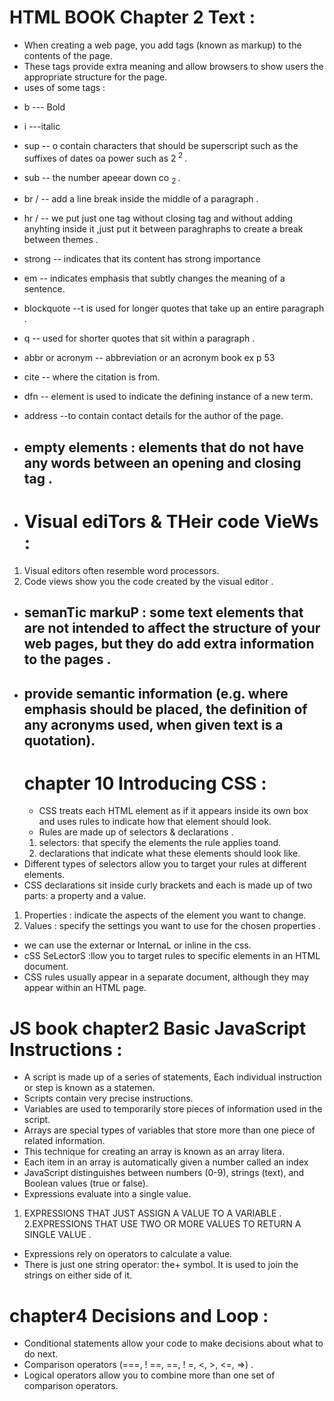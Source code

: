# HTML BOOK Chapter 2 **Text** :
- When creating a web page, you add tags (known as markup) to the contents of the page.
- These tags provide extra meaning and allow browsers to show users the appropriate structure for the page.
- uses of some tags :
* b --- Bold    
* i ---italic
* sup -- o contain characters that should be superscript such as the suffixes of dates oa power such as 2<sup> 2 </sup>. 
* sub -- the number apeear down co <sub> 2 </sub> .
* br / -- add a line break inside the middle of a paragraph .
* hr / -- we put just one tag without closing tag and without adding anyhting inside it ,just put it between paraghraphs to  create a break between themes .
* strong -- indicates that its content has strong importance
* em -- indicates emphasis that subtly changes the meaning of a sentence.
* blockquote --t is used for longer quotes that take up an entire paragraph .
*  q -- used for shorter quotes that sit within a paragraph .
* abbr or acronym -- abbreviation or an acronym book ex p 53
* cite --  where the citation is from.
* dfn -- element is used to indicate the defining instance of a new term.
* address --to contain contact details for the author of the page.

* ## empty elements :  elements that do not have any words between an opening and closing tag .
- # Visual ediTors & THeir code VieWs :
1. Visual editors often resemble word processors. 
2. Code views show you the code created by the visual editor .
- ## semanTic markuP :  some text elements that are not intended to affect the structure of your web pages, but they do add extra information to the pages .
- ##  provide semantic information (e.g. where  emphasis should be placed, the definition of any acronyms used, when given text is a quotation).
  # chapter 10 **Introducing CSS** :
  - CSS treats each HTML element as if it appears inside its own box and uses rules to indicate how that element should look.
  - Rules are made up of selectors &  declarations  .
  1. selectors: that specify the   elements the rule applies toand. 
  2. declarations that indicate what these elements should look like.
- Different types of selectors allow you to target your   rules at different elements.
- CSS declarations sit inside curly brackets and each is made up of two parts: a property and a value.
1. Properties : indicate the aspects of the element you want to change. 
2. Values : specify the settings you want to use for the chosen properties .
- we can use the externar or InternaL or inline in the css.
- cSS SeLectorS :llow you to target rules to specific elements in an HTML document.
- CSS rules usually appear in a separate document, although they may appear within an HTML page.
 # **JS book** chapter2 **Basic JavaScript Instructions** :
 -  A script is made up of a series of statements, Each individual instruction or step is known as a statemen.
 - Scripts contain very precise instructions.
 - Variables are used to temporarily store pieces of information used in the script. 
 - Arrays are special types of variables that store more than one piece of related information. 
 - This technique for creating an array is known as an array litera.
 - Each item in an array is automatically given a number called an index
 - JavaScript distinguishes between numbers (0-9), strings (text), and Boolean values (true or false). 
 - Expressions evaluate into a single value.
 1. EXPRESSIONS THAT JUST ASSIGN A VALUE TO A VARIABLE .
 2.EXPRESSIONS THAT USE TWO OR MORE VALUES TO RETURN A SINGLE VALUE . 
- Expressions rely on operators to calculate a value. 
- There is just one string operator: the+ symbol. It is used to join the strings on either side of it. 
# chapter4 **Decisions and Loop** :
- Conditional statements allow your code to make decisions about what to do next.
- Comparison operators (===, ! ==, ==, ! =, <, >, <=, =>)  .
- Logical operators allow you to combine more than one set of comparison operators.
 







